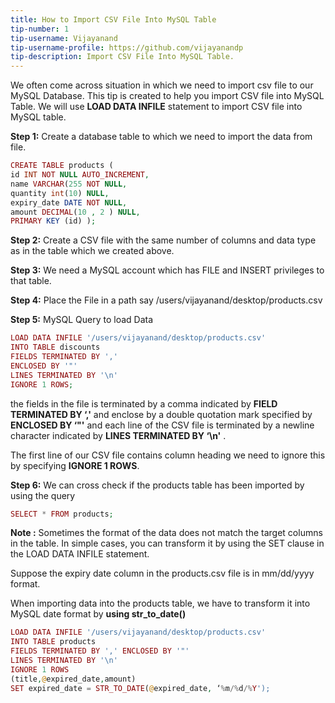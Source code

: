 ```yaml
---
title: How to Import CSV File Into MySQL Table
tip-number: 1
tip-username: Vijayanand
tip-username-profile: https://github.com/vijayanandp
tip-description: Import CSV File Into MySQL Table.
---
```


We often come across situation in which we need to import csv file to our MySQL Database. This tip is created to help you import CSV file into MySQL Table. We will use **LOAD DATA INFILE** statement to import CSV file into MySQL table. 

**Step 1:** Create a database table to which we need to import the data from file.

```php
CREATE TABLE products ( 
id INT NOT NULL AUTO_INCREMENT, 
name VARCHAR(255 NOT NULL,
quantity int(10) NULL, 
expiry_date DATE NOT NULL, 
amount DECIMAL(10 , 2 ) NULL, 
PRIMARY KEY (id) );
```


**Step 2:** Create a CSV file with the same number of columns and data type as in the table which we created above.


**Step 3:** We need a MySQL account which has FILE and INSERT privileges to that table.  

**Step 4:** Place the File in a path say /users/vijayanand/desktop/products.csv

**Step 5:** MySQL Query to load Data 
	
```php
LOAD DATA INFILE '/users/vijayanand/desktop/products.csv' 
INTO TABLE discounts 
FIELDS TERMINATED BY ',' 
ENCLOSED BY '"'
LINES TERMINATED BY '\n'
IGNORE 1 ROWS;
```
the fields in the file is terminated by a comma indicated by **FIELD TERMINATED BY ‘,'** and enclose by a double quotation mark specified by **ENCLOSED BY ‘"'** and each line of the CSV file is terminated by a newline character indicated by **LINES TERMINATED BY ‘\n'** .

The first line of our CSV file contains column heading we need to ignore this by specifying **IGNORE 1 ROWS**.

**Step 6:** We can cross check if the products table has been imported by using the query

```php
SELECT * FROM products;
```


**Note :** Sometimes the format of the data does not match the target columns in the table. In simple cases, you can transform it by using the SET clause in the  LOAD DATA INFILE statement.

Suppose the expiry date column in the  products.csv file is in  mm/dd/yyyy format.


When importing data into the products table, we have to transform it into MySQL date format by **using str_to_date()**

```php
LOAD DATA INFILE '/users/vijayanand/desktop/products.csv'
INTO TABLE products
FIELDS TERMINATED BY ',' ENCLOSED BY '"'
LINES TERMINATED BY '\n'
IGNORE 1 ROWS
(title,@expired_date,amount)
SET expired_date = STR_TO_DATE(@expired_date, ‘%m/%d/%Y');
```
